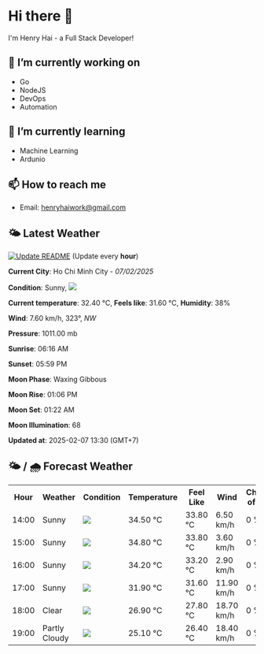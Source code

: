 # Hi there 👋

I'm Henry Hai - a Full Stack Developer!

## 🔭 I’m currently working on

- Go
- NodeJS
- DevOps
- Automation

## 🌱 I’m currently learning

- Machine Learning
- Ardunio

## 📫 How to reach me

- Email: <henryhaiwork@gmail.com>

## 🌤️ Latest Weather
[![Update README](https://github.com/henry0hai/henry0hai/actions/workflows/udpateReadme.yml/badge.svg)](https://github.com/henry0hai/henry0hai/actions/workflows/udpateReadme.yml)
(Update every **hour**)
<!-- CURRENT_WEATHER:START -->
**Current City**: Ho Chi Minh City - *07/02/2025*

**Condition**: Sunny, <img src="https://cdn.weatherapi.com/weather/64x64/day/113.png"/>

**Current temperature**: 32.40 °C, **Feels like**: 31.60 °C, **Humidity**: 38%

**Wind**: 7.60 km/h, 323°, *NW*

**Pressure**: 1011.00 mb

**Sunrise**: 06:16 AM

**Sunset**: 05:59 PM

**Moon Phase**: Waxing Gibbous

**Moon Rise**: 01:06 PM

**Moon Set**: 01:22 AM

**Moon Illumination**: 68

**Updated at**: 2025-02-07 13:30 (GMT+7)<!-- CURRENT_WEATHER:END -->

## 🌤️ / 🌧️ Forecast Weather
<!-- FORECAST_WEATHER:START -->
<table>
		<tr>
			<th>Hour</th>
			<th>Weather</th>
			<th>Condition</th>
			<th>Temperature</th>
			<th>Feel Like</th>
			<th>Wind</th>
			<th>Chance of Rain</th>
		</tr>
				<tr>
					<td>14:00</td>
					<td>Sunny</td>
					<td><img src='https://cdn.weatherapi.com/weather/64x64/day/113.png'/></td>
					<td>34.50 °C</td>
					<td>33.80 °C</td>
					<td>6.50 km/h</td>
					<td>0 %</td>
				</tr>
				<tr>
					<td>15:00</td>
					<td>Sunny</td>
					<td><img src='https://cdn.weatherapi.com/weather/64x64/day/113.png'/></td>
					<td>34.80 °C</td>
					<td>33.80 °C</td>
					<td>3.60 km/h</td>
					<td>0 %</td>
				</tr>
				<tr>
					<td>16:00</td>
					<td>Sunny</td>
					<td><img src='https://cdn.weatherapi.com/weather/64x64/day/113.png'/></td>
					<td>34.20 °C</td>
					<td>33.20 °C</td>
					<td>2.90 km/h</td>
					<td>0 %</td>
				</tr>
				<tr>
					<td>17:00</td>
					<td>Sunny</td>
					<td><img src='https://cdn.weatherapi.com/weather/64x64/day/113.png'/></td>
					<td>31.90 °C</td>
					<td>31.60 °C</td>
					<td>11.90 km/h</td>
					<td>0 %</td>
				</tr>
				<tr>
					<td>18:00</td>
					<td>Clear </td>
					<td><img src='https://cdn.weatherapi.com/weather/64x64/night/113.png'/></td>
					<td>26.90 °C</td>
					<td>27.80 °C</td>
					<td>18.70 km/h</td>
					<td>0 %</td>
				</tr>
				<tr>
					<td>19:00</td>
					<td>Partly Cloudy </td>
					<td><img src='https://cdn.weatherapi.com/weather/64x64/night/116.png'/></td>
					<td>25.10 °C</td>
					<td>26.40 °C</td>
					<td>18.40 km/h</td>
					<td>0 %</td>
				</tr>
</table>
<!-- FORECAST_WEATHER:END -->
